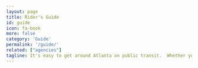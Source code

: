 ```yaml
---
layout: page
title: Rider's Guide
id: guide
icon: fa-book
more: false
category: 'Guide'
permalink: '/guide/'
related: ["agencies"]
tagline: It's easy to get around Atlanta on public transit.  Whether you walk, bike, or drive to transit, it can save you time, money, and, maybe most importantly, headaches.
---
```

